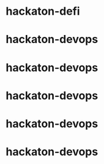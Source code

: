 # hackaton-defi
# hackaton-devops
# hackaton-devops
# hackaton-devops
# hackaton-devops
# hackaton-devops
